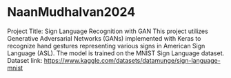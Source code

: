 # NaanMudhalvan2024
Project Title: Sign Language Recognition with GAN
This project utilizes Generative Adversarial Networks (GANs) implemented with Keras to recognize hand gestures representing various signs in American Sign Language (ASL). The model is trained on the MNIST Sign Language dataset.
Dataset link: https://www.kaggle.com/datasets/datamunge/sign-language-mnist
